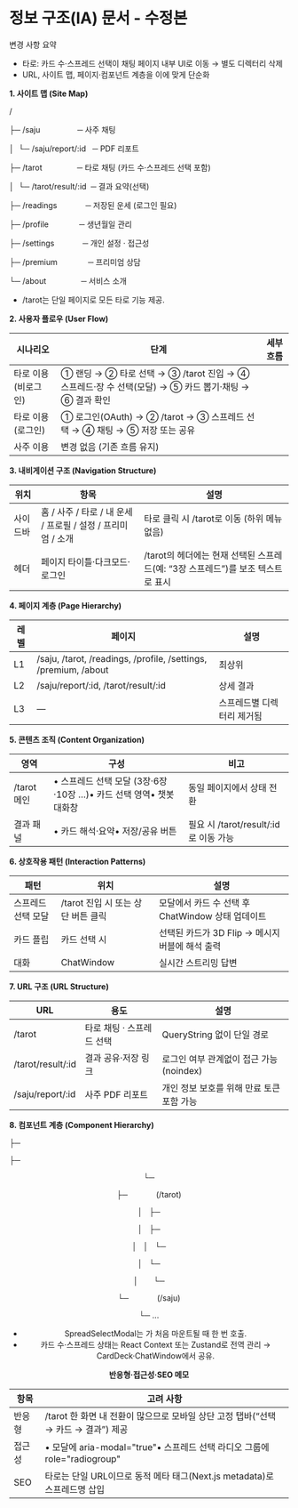 # **정보 구조(IA) 문서 - 수정본**

변경 사항 요약

- 타로: 카드 수·스프레드 선택이 채팅 페이지 내부 UI로 이동 → 별도 디렉터리 삭제
- URL, 사이트 맵, 페이지·컴포넌트 계층을 이에 맞게 단순화

**1. 사이트 맵 (Site Map)**

/

├─ /saju                 ─ 사주 채팅

│  └─ /saju/report/:id   ─ PDF 리포트

├─ /tarot                ─ 타로 채팅 (카드 수·스프레드 선택 포함)

│  └─ /tarot/result/:id  ─ 결과 요약(선택)

├─ /readings             ─ 저장된 운세 (로그인 필요)

├─ /profile              ─ 생년월일 관리

├─ /settings             ─ 개인 설정 · 접근성

├─ /premium              ─ 프리미엄 상담

└─ /about                ─ 서비스 소개

- /tarot는 단일 페이지로 모든 타로 기능 제공.

**2. 사용자 플로우 (User Flow)**

| **시나리오** | **단계** | **세부 흐름** |
| --- | --- | --- |
| 타로 이용 (비로그인) | ① 랜딩 → ② 타로 선택 → ③ /tarot 진입 → ④ 스프레드·장 수 선택(모달) → ⑤ 카드 뽑기·채팅 → ⑥ 결과 확인 |  |
| 타로 이용 (로그인) | ① 로그인(OAuth) → ② /tarot → ③ 스프레드 선택 → ④ 채팅 → ⑤ 저장 또는 공유 |  |
| 사주 이용 | 변경 없음 (기존 흐름 유지) |  |

**3. 내비게이션 구조 (Navigation Structure)**

| **위치** | **항목** | **설명** |
| --- | --- | --- |
| 사이드바 | 홈 / 사주 / 타로 / 내 운세 / 프로필 / 설정 / 프리미엄 / 소개 | 타로 클릭 시 /tarot로 이동 (하위 메뉴 없음) |
| 헤더 | 페이지 타이틀·다크모드·로그인 | /tarot의 헤더에는 현재 선택된 스프레드(예: “3장 스프레드”)를 보조 텍스트로 표시 |

**4. 페이지 계층 (Page Hierarchy)**

| **레벨** | **페이지** | **설명** |
| --- | --- | --- |
| L1 | /saju, /tarot, /readings, /profile, /settings, /premium, /about | 최상위 |
| L2 | /saju/report/:id, /tarot/result/:id | 상세 결과 |
| L3 | — | 스프레드별 디렉터리 제거됨 |

**5. 콘텐츠 조직 (Content Organization)**

| **영역** | **구성** | **비고** |
| --- | --- | --- |
| /tarot 메인 | • 스프레드 선택 모달 (3장·6장·10장 …)• 카드 선택 영역• 챗봇 대화창 | 동일 페이지에서 상태 전환 |
| 결과 패널 | • 카드 해석·요약• 저장/공유 버튼 | 필요 시 /tarot/result/:id로 이동 가능 |

**6. 상호작용 패턴 (Interaction Patterns)**

| **패턴** | **위치** | **설명** |
| --- | --- | --- |
| 스프레드 선택 모달 | /tarot 진입 시 또는 상단 버튼 클릭 | 모달에서 카드 수 선택 후 ChatWindow 상태 업데이트 |
| 카드 플립 | 카드 선택 시 | 선택된 카드가 3D Flip → 메시지 버블에 해석 출력 |
| 대화 | ChatWindow | 실시간 스트리밍 답변 |

**7. URL 구조 (URL Structure)**

| **URL** | **용도** | **설명** |
| --- | --- | --- |
| /tarot | 타로 채팅 · 스프레드 선택 | QueryString 없이 단일 경로 |
| /tarot/result/:id | 결과 공유·저장 링크 | 로그인 여부 관계없이 접근 가능 (noindex) |
| /saju/report/:id | 사주 PDF 리포트 | 개인 정보 보호를 위해 만료 토큰 포함 가능 |

**8. 컴포넌트 계층 (Component Hierarchy)**

<Layout>

├─ <Sidebar>

├─ <Header/>

└─ <MainArea>

├─ <TarotPage>            (/tarot)

│   ├─ <SpreadSelectModal/>

│   ├─ <CardDeck>

│   │   └─ <TarotCard/>

│   └─ <ChatWindow>

│       └─ <MessageBubble/>

└─ <SajuPage>             (/saju)

└─ ...

- SpreadSelectModal는 <TarotPage>가 처음 마운트될 때 한 번 호출.
- 카드 수·스프레드 상태는 React Context 또는 Zustand로 전역 관리 → CardDeck·ChatWindow에서 공유.

**반응형·접근성·SEO 메모**

| **항목** | **고려 사항** |
| --- | --- |
| 반응형 | /tarot 한 화면 내 전환이 많으므로 모바일 상단 고정 탭바(“선택 → 카드 → 결과”) 제공 |
| 접근성 | • 모달에 aria-modal="true"• 스프레드 선택 라디오 그룹에 role="radiogroup" |
| SEO | 타로는 단일 URL이므로 동적 메타 태그(Next.js metadata)로 스프레드명 삽입 |